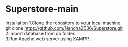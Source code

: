# Superstore-main
Installation
1.Clone the repository to your local machine.                                         
 git clone https://github.com/Nandha2536/Superstore.git                             
2.Import database from db folder.                                     
3.Run Apache web server using XAMPP. 
